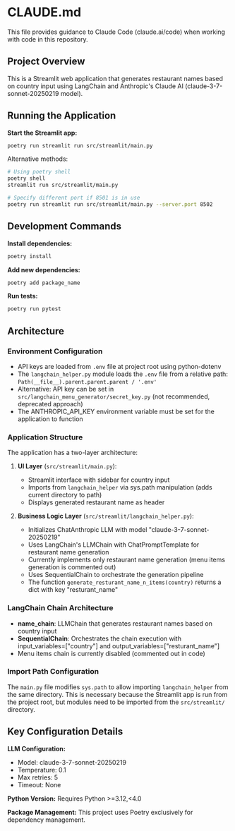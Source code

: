 # CLAUDE.md

This file provides guidance to Claude Code (claude.ai/code) when working with code in this repository.

## Project Overview

This is a Streamlit web application that generates restaurant names based on country input using LangChain and Anthropic's Claude AI (claude-3-7-sonnet-20250219 model).

## Running the Application

**Start the Streamlit app:**
```bash
poetry run streamlit run src/streamlit/main.py
```

Alternative methods:
```bash
# Using poetry shell
poetry shell
streamlit run src/streamlit/main.py

# Specify different port if 8501 is in use
poetry run streamlit run src/streamlit/main.py --server.port 8502
```

## Development Commands

**Install dependencies:**
```bash
poetry install
```

**Add new dependencies:**
```bash
poetry add package_name
```

**Run tests:**
```bash
poetry run pytest
```

## Architecture

### Environment Configuration
- API keys are loaded from `.env` file at project root using python-dotenv
- The `langchain_helper.py` module loads the `.env` file from a relative path: `Path(__file__).parent.parent.parent / '.env'`
- Alternative: API key can be set in `src/langchain_menu_generator/secret_key.py` (not recommended, deprecated approach)
- The ANTHROPIC_API_KEY environment variable must be set for the application to function

### Application Structure
The application has a two-layer architecture:

1. **UI Layer** (`src/streamlit/main.py`):
   - Streamlit interface with sidebar for country input
   - Imports from `langchain_helper` via sys.path manipulation (adds current directory to path)
   - Displays generated restaurant name as header

2. **Business Logic Layer** (`src/streamlit/langchain_helper.py`):
   - Initializes ChatAnthropic LLM with model "claude-3-7-sonnet-20250219"
   - Uses LangChain's LLMChain with ChatPromptTemplate for restaurant name generation
   - Currently implements only restaurant name generation (menu items generation is commented out)
   - Uses SequentialChain to orchestrate the generation pipeline
   - The function `generate_resturant_name_n_items(country)` returns a dict with key "resturant_name"

### LangChain Chain Architecture
- **name_chain**: LLMChain that generates restaurant names based on country input
- **SequentialChain**: Orchestrates the chain execution with input_variables=["country"] and output_variables=["resturant_name"]
- Menu items chain is currently disabled (commented out in code)

### Import Path Configuration
The `main.py` file modifies `sys.path` to allow importing `langchain_helper` from the same directory. This is necessary because the Streamlit app is run from the project root, but modules need to be imported from the `src/streamlit/` directory.

## Key Configuration Details

**LLM Configuration:**
- Model: claude-3-7-sonnet-20250219
- Temperature: 0.1
- Max retries: 5
- Timeout: None

**Python Version:** Requires Python >=3.12,<4.0

**Package Management:** This project uses Poetry exclusively for dependency management.